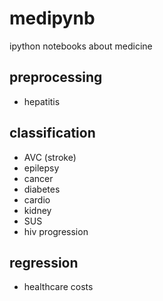 # medipynb
ipython notebooks about medicine

## preprocessing
- hepatitis

## classification
- AVC (stroke)
- epilepsy
- cancer
- diabetes
- cardio
- kidney
- SUS
- hiv progression

## regression
- healthcare costs

